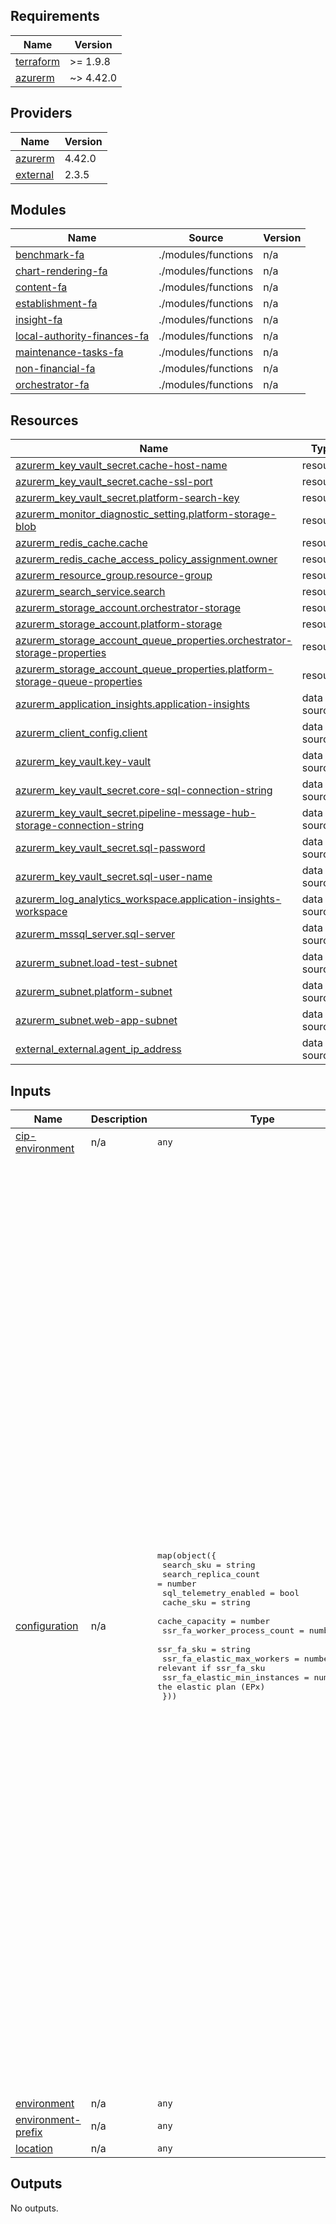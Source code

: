 <!-- BEGIN_TF_DOCS -->
## Requirements

| Name | Version |
|------|---------|
| <a name="requirement_terraform"></a> [terraform](#requirement\_terraform) | >= 1.9.8 |
| <a name="requirement_azurerm"></a> [azurerm](#requirement\_azurerm) | ~> 4.42.0 |

## Providers

| Name | Version |
|------|---------|
| <a name="provider_azurerm"></a> [azurerm](#provider\_azurerm) | 4.42.0 |
| <a name="provider_external"></a> [external](#provider\_external) | 2.3.5 |

## Modules

| Name | Source | Version |
|------|--------|---------|
| <a name="module_benchmark-fa"></a> [benchmark-fa](#module\_benchmark-fa) | ./modules/functions | n/a |
| <a name="module_chart-rendering-fa"></a> [chart-rendering-fa](#module\_chart-rendering-fa) | ./modules/functions | n/a |
| <a name="module_content-fa"></a> [content-fa](#module\_content-fa) | ./modules/functions | n/a |
| <a name="module_establishment-fa"></a> [establishment-fa](#module\_establishment-fa) | ./modules/functions | n/a |
| <a name="module_insight-fa"></a> [insight-fa](#module\_insight-fa) | ./modules/functions | n/a |
| <a name="module_local-authority-finances-fa"></a> [local-authority-finances-fa](#module\_local-authority-finances-fa) | ./modules/functions | n/a |
| <a name="module_maintenance-tasks-fa"></a> [maintenance-tasks-fa](#module\_maintenance-tasks-fa) | ./modules/functions | n/a |
| <a name="module_non-financial-fa"></a> [non-financial-fa](#module\_non-financial-fa) | ./modules/functions | n/a |
| <a name="module_orchestrator-fa"></a> [orchestrator-fa](#module\_orchestrator-fa) | ./modules/functions | n/a |

## Resources

| Name | Type |
|------|------|
| [azurerm_key_vault_secret.cache-host-name](https://registry.terraform.io/providers/hashicorp/azurerm/latest/docs/resources/key_vault_secret) | resource |
| [azurerm_key_vault_secret.cache-ssl-port](https://registry.terraform.io/providers/hashicorp/azurerm/latest/docs/resources/key_vault_secret) | resource |
| [azurerm_key_vault_secret.platform-search-key](https://registry.terraform.io/providers/hashicorp/azurerm/latest/docs/resources/key_vault_secret) | resource |
| [azurerm_monitor_diagnostic_setting.platform-storage-blob](https://registry.terraform.io/providers/hashicorp/azurerm/latest/docs/resources/monitor_diagnostic_setting) | resource |
| [azurerm_redis_cache.cache](https://registry.terraform.io/providers/hashicorp/azurerm/latest/docs/resources/redis_cache) | resource |
| [azurerm_redis_cache_access_policy_assignment.owner](https://registry.terraform.io/providers/hashicorp/azurerm/latest/docs/resources/redis_cache_access_policy_assignment) | resource |
| [azurerm_resource_group.resource-group](https://registry.terraform.io/providers/hashicorp/azurerm/latest/docs/resources/resource_group) | resource |
| [azurerm_search_service.search](https://registry.terraform.io/providers/hashicorp/azurerm/latest/docs/resources/search_service) | resource |
| [azurerm_storage_account.orchestrator-storage](https://registry.terraform.io/providers/hashicorp/azurerm/latest/docs/resources/storage_account) | resource |
| [azurerm_storage_account.platform-storage](https://registry.terraform.io/providers/hashicorp/azurerm/latest/docs/resources/storage_account) | resource |
| [azurerm_storage_account_queue_properties.orchestrator-storage-properties](https://registry.terraform.io/providers/hashicorp/azurerm/latest/docs/resources/storage_account_queue_properties) | resource |
| [azurerm_storage_account_queue_properties.platform-storage-queue-properties](https://registry.terraform.io/providers/hashicorp/azurerm/latest/docs/resources/storage_account_queue_properties) | resource |
| [azurerm_application_insights.application-insights](https://registry.terraform.io/providers/hashicorp/azurerm/latest/docs/data-sources/application_insights) | data source |
| [azurerm_client_config.client](https://registry.terraform.io/providers/hashicorp/azurerm/latest/docs/data-sources/client_config) | data source |
| [azurerm_key_vault.key-vault](https://registry.terraform.io/providers/hashicorp/azurerm/latest/docs/data-sources/key_vault) | data source |
| [azurerm_key_vault_secret.core-sql-connection-string](https://registry.terraform.io/providers/hashicorp/azurerm/latest/docs/data-sources/key_vault_secret) | data source |
| [azurerm_key_vault_secret.pipeline-message-hub-storage-connection-string](https://registry.terraform.io/providers/hashicorp/azurerm/latest/docs/data-sources/key_vault_secret) | data source |
| [azurerm_key_vault_secret.sql-password](https://registry.terraform.io/providers/hashicorp/azurerm/latest/docs/data-sources/key_vault_secret) | data source |
| [azurerm_key_vault_secret.sql-user-name](https://registry.terraform.io/providers/hashicorp/azurerm/latest/docs/data-sources/key_vault_secret) | data source |
| [azurerm_log_analytics_workspace.application-insights-workspace](https://registry.terraform.io/providers/hashicorp/azurerm/latest/docs/data-sources/log_analytics_workspace) | data source |
| [azurerm_mssql_server.sql-server](https://registry.terraform.io/providers/hashicorp/azurerm/latest/docs/data-sources/mssql_server) | data source |
| [azurerm_subnet.load-test-subnet](https://registry.terraform.io/providers/hashicorp/azurerm/latest/docs/data-sources/subnet) | data source |
| [azurerm_subnet.platform-subnet](https://registry.terraform.io/providers/hashicorp/azurerm/latest/docs/data-sources/subnet) | data source |
| [azurerm_subnet.web-app-subnet](https://registry.terraform.io/providers/hashicorp/azurerm/latest/docs/data-sources/subnet) | data source |
| [external_external.agent_ip_address](https://registry.terraform.io/providers/hashicorp/external/latest/docs/data-sources/external) | data source |

## Inputs

| Name | Description | Type | Default | Required |
|------|-------------|------|---------|:--------:|
| <a name="input_cip-environment"></a> [cip-environment](#input\_cip-environment) | n/a | `any` | n/a | yes |
| <a name="input_configuration"></a> [configuration](#input\_configuration) | n/a | <pre>map(object({<br/>    search_sku                   = string<br/>    search_replica_count         = number<br/>    sql_telemetry_enabled        = bool<br/>    cache_sku                    = string<br/>    cache_capacity               = number<br/>    ssr_fa_worker_process_count  = number<br/>    ssr_fa_sku                   = string<br/>    ssr_fa_elastic_max_workers   = number # only relevant if ssr_fa_sku<br/>    ssr_fa_elastic_min_instances = number #  is the elastic plan (EPx)<br/>  }))</pre> | <pre>{<br/>  "automated-test": {<br/>    "cache_capacity": 1,<br/>    "cache_sku": "Basic",<br/>    "search_replica_count": 1,<br/>    "search_sku": "basic",<br/>    "sql_telemetry_enabled": false,<br/>    "ssr_fa_elastic_max_workers": 1,<br/>    "ssr_fa_elastic_min_instances": 0,<br/>    "ssr_fa_sku": "Y1",<br/>    "ssr_fa_worker_process_count": 1<br/>  },<br/>  "development": {<br/>    "cache_capacity": 1,<br/>    "cache_sku": "Basic",<br/>    "search_replica_count": 1,<br/>    "search_sku": "basic",<br/>    "sql_telemetry_enabled": true,<br/>    "ssr_fa_elastic_max_workers": 1,<br/>    "ssr_fa_elastic_min_instances": 0,<br/>    "ssr_fa_sku": "Y1",<br/>    "ssr_fa_worker_process_count": 1<br/>  },<br/>  "feature": {<br/>    "cache_capacity": 1,<br/>    "cache_sku": "Basic",<br/>    "search_replica_count": 1,<br/>    "search_sku": "basic",<br/>    "sql_telemetry_enabled": true,<br/>    "ssr_fa_elastic_max_workers": 1,<br/>    "ssr_fa_elastic_min_instances": 0,<br/>    "ssr_fa_sku": "Y1",<br/>    "ssr_fa_worker_process_count": 1<br/>  },<br/>  "pre-production": {<br/>    "cache_capacity": 1,<br/>    "cache_sku": "Standard",<br/>    "search_replica_count": 1,<br/>    "search_sku": "basic",<br/>    "sql_telemetry_enabled": false,<br/>    "ssr_fa_elastic_max_workers": 10,<br/>    "ssr_fa_elastic_min_instances": 1,<br/>    "ssr_fa_sku": "EP1",<br/>    "ssr_fa_worker_process_count": 1<br/>  },<br/>  "production": {<br/>    "cache_capacity": 1,<br/>    "cache_sku": "Standard",<br/>    "search_replica_count": 3,<br/>    "search_sku": "basic",<br/>    "sql_telemetry_enabled": false,<br/>    "ssr_fa_elastic_max_workers": 10,<br/>    "ssr_fa_elastic_min_instances": 1,<br/>    "ssr_fa_sku": "EP1",<br/>    "ssr_fa_worker_process_count": 1<br/>  },<br/>  "test": {<br/>    "cache_capacity": 1,<br/>    "cache_sku": "Standard",<br/>    "search_replica_count": 1,<br/>    "search_sku": "basic",<br/>    "sql_telemetry_enabled": false,<br/>    "ssr_fa_elastic_max_workers": 1,<br/>    "ssr_fa_elastic_min_instances": 0,<br/>    "ssr_fa_sku": "Y1",<br/>    "ssr_fa_worker_process_count": 1<br/>  }<br/>}</pre> | no |
| <a name="input_environment"></a> [environment](#input\_environment) | n/a | `any` | n/a | yes |
| <a name="input_environment-prefix"></a> [environment-prefix](#input\_environment-prefix) | n/a | `any` | n/a | yes |
| <a name="input_location"></a> [location](#input\_location) | n/a | `any` | n/a | yes |

## Outputs

No outputs.
<!-- END_TF_DOCS -->